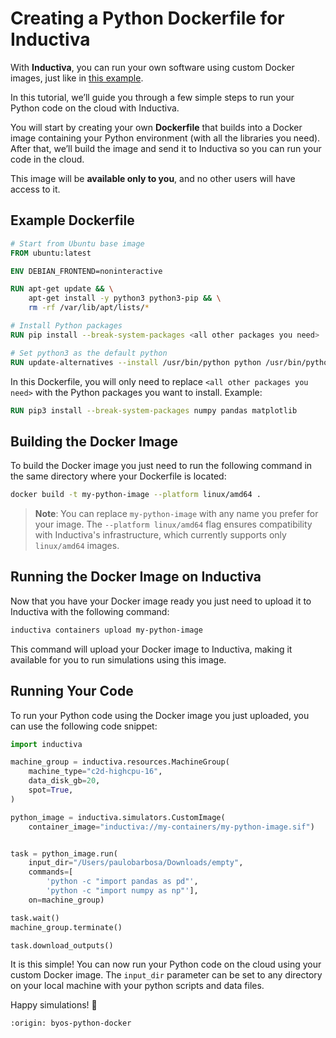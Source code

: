 # Creating a Python Dockerfile for Inductiva

With **Inductiva**, you can run your own software using custom Docker images,
just like in [this example](./integrate-your-docker-container.md).

In this tutorial, we’ll guide you through a few simple steps to run your Python
code on the cloud with Inductiva.

You will start by creating your own **Dockerfile** that builds into a Docker
image containing your Python environment (with all the libraries you need).  
After that, we’ll build the image and send it to Inductiva so you can run your
code in the cloud.

This image will be **available only to you**, and no other users will have access to it.


## Example Dockerfile

```dockerfile
# Start from Ubuntu base image
FROM ubuntu:latest

ENV DEBIAN_FRONTEND=noninteractive

RUN apt-get update && \
    apt-get install -y python3 python3-pip && \
    rm -rf /var/lib/apt/lists/*

# Install Python packages
RUN pip install --break-system-packages <all other packages you need>

# Set python3 as the default python
RUN update-alternatives --install /usr/bin/python python /usr/bin/python3 1
```

In this Dockerfile, you will only need to replace `<all other packages you need>` with the
Python packages you want to install.
Example:

```dockerfile
RUN pip3 install --break-system-packages numpy pandas matplotlib
```

## Building the Docker Image

To build the Docker image you just need to run the following command in the same
directory where your Dockerfile is located:

```bash
docker build -t my-python-image --platform linux/amd64 .
```

> **Note**: You can replace `my-python-image` with any name you prefer for your image. The `--platform linux/amd64` flag ensures compatibility with Inductiva's infrastructure, which currently supports only `linux/amd64` images.

## Running the Docker Image on Inductiva
Now that you have your Docker image ready you just need to upload it to Inductiva
with the following command:

```bash
inductiva containers upload my-python-image
```

This command will upload your Docker image to Inductiva, making it available for
you to run simulations using this image.

## Running Your Code
To run your Python code using the Docker image you just uploaded, you can use the
following code snippet:

```python
import inductiva

machine_group = inductiva.resources.MachineGroup(
    machine_type="c2d-highcpu-16",
    data_disk_gb=20,
    spot=True,
)

python_image = inductiva.simulators.CustomImage(
    container_image="inductiva://my-containers/my-python-image.sif")


task = python_image.run(
    input_dir="/Users/paulobarbosa/Downloads/empty",
    commands=[
        'python -c "import pandas as pd"',
        'python -c "import numpy as np"'],
    on=machine_group)

task.wait()
machine_group.terminate()

task.download_outputs()
```

It is this simple! You can now run your Python code on the cloud using your
custom Docker image. The `input_dir` parameter can be set to any directory on your
local machine with your python scripts and data files.

Happy simulations! 🚀

```{banner_small}
:origin: byos-python-docker
```